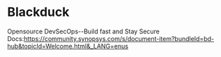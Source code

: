 # Blackduck
Opensource 
DevSecOps--Build fast and Stay Secure
Docs:https://community.synopsys.com/s/document-item?bundleId=bd-hub&topicId=Welcome.html&_LANG=enus
